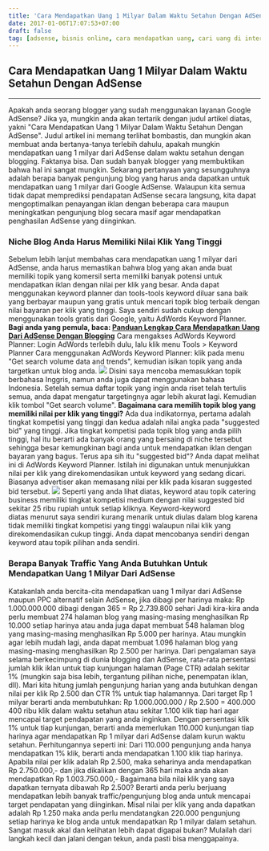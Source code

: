 ```yaml
---
title: 'Cara Mendapatkan Uang 1 Milyar Dalam Waktu Setahun Dengan AdSense'
date: 2017-01-06T17:07:53+07:00
draft: false
tag: [adsense, bisnis online, cara mendapatkan uang, cari uang di internet, Tips, tips adsense, tips blogging]
---
```

## Cara Mendapatkan Uang 1 Milyar Dalam Waktu Setahun Dengan AdSense
----

Apakah anda seorang blogger yang sudah menggunakan layanan Google AdSense? Jika ya, mungkin anda akan tertarik dengan judul artikel diatas, yakni "Cara Mendapatkan Uang 1 Milyar Dalam Waktu Setahun Dengan AdSense". Judul artikel ini memang terlihat bombastis, dan mungkin akan membuat anda bertanya-tanya terlebih dahulu, apakah mungkin mendapatkan uang 1 milyar dari AdSense dalam waktu setahun dengan blogging. Faktanya bisa. Dan sudah banyak blogger yang membuktikan bahwa hal ini sangat mungkin. Sekarang pertanyaan yang sesungguhnya adalah berapa banyak pengunjung blog yang harus anda dapatkan untuk mendapatkan uang 1 milyar dari Google AdSense. Walaupun kita semua tidak dapat memprediksi pendapatan AdSense secara langsung, kita dapat mengoptimalkan penayangan iklan dengan beberapa cara maupun meningkatkan pengunjung blog secara masif agar mendapatkan penghasilan AdSense yang diinginkan.

### Niche Blog Anda Harus Memiliki Nilai Klik Yang Tinggi

Sebelum lebih lanjut membahas cara mendapatkan uang 1 milyar dari AdSense, anda harus memastikan bahwa blog yang akan anda buat memiliki topik yang komersil serta memiliki banyak potensi untuk mendapatkan iklan dengan nilai per klik yang besar. Anda dapat menggunakan keyword planner dan tools-tools keyword diluar sana baik yang berbayar maupun yang gratis untuk mencari topik blog terbaik dengan nilai bayaran per klik yang tinggi. Saya sendiri sudah cukup dengan menggunakan tools gratis dari Google, yaitu AdWords Keyword Planner. **Bagi anda yang pemula, baca: [Panduan Lengkap Cara Mendapatkan Uang Dari AdSense Dengan Blogging](/cara-mendapatkan-uang-dari-adsense-dengan-blogging/)** Cara mengakses AdWords Keyword Planner: Login AdWords terlebih dulu, lalu klik menu Tools > Keyword Planner Cara menggunakan AdWords Keyword Planner: klik pada menu "Get search volume data and trends", kemudian isikan topik yang anda targetkan untuk blog anda. **![](/wp-content/uploads/2017/01/cara-menggunakan-adwords-keyword-planner-1-1024x885.jpg)** Disini saya mencoba memasukkan topik berbahasa Inggris, namun anda juga dapat menggunakan bahasa Indonesia. Setelah semua daftar topik yang ingin anda riset telah tertulis semua, anda dapat mengatur targetingnya agar lebih akurat lagi. Kemudian klik tombol "Get search volume". **Bagaimana cara memilih topik blog yang memiliki nilai per klik yang tinggi?** Ada dua indikatornya, pertama adalah tingkat kompetisi yang tinggi dan kedua adalah nilai angka pada "suggested bid" yang tinggi. Jika tingkat kompetisi pada topik blog yang anda pilih tinggi, hal itu berarti ada banyak orang yang bersaing di niche tersebut sehingga besar kemungkinan bagi anda untuk mendapatkan iklan dengan bayaran yang bagus. Terus apa sih itu "suggested bid"? Anda dapat melihat ini di AdWords Keyword Planner. Istilah ini digunakan untuk menunjukkan nilai per klik yang direkomendasikan untuk keyword yang sedang dicari. Biasanya advertiser akan memasang nilai per klik pada kisaran suggested bid tersebut. ![](/wp-content/uploads/2017/01/cara-menggunakan-adwords-keyword-planner-2-1024x413.jpg) Seperti yang anda lihat diatas, keyword atau topik catering business memiliki tingkat kompetisi medium dengan nilai suggested bid sekitar 25 ribu rupiah untuk setiap kliknya. Keyword-keyword diatas menurut saya sendiri kurang menarik untuk diulas dalam blog karena tidak memiliki tingkat kompetisi yang tinggi walaupun nilai klik yang direkomendasikan cukup tinggi. Anda dapat mencobanya sendiri dengan keyword atau topik pilihan anda sendiri.

### Berapa Banyak Traffic Yang Anda Butuhkan Untuk Mendapatkan Uang 1 Milyar Dari AdSense

Katakanlah anda bercita-cita mendapatkan uang 1 milyar dari AdSense maupun PPC alternatif selain AdSense, jika dibagi per harinya maka: Rp 1.000.000.000 dibagi dengan 365 = Rp 2.739.800 sehari Jadi kira-kira anda perlu membuat 274 halaman blog yang masing-masing menghasilkan Rp 10.000 setiap harinya atau anda juga dapat membuat 548 halaman blog yang masing-masing menghasilkan Rp 5.000 per harinya. Atau mungkin agar lebih mudah lagi, anda dapat membuat 1.096 halaman blog yang masing-masing menghasilkan Rp 2.500 per harinya. Dari pengalaman saya selama berkecimpung di dunia blogging dan AdSense, rata-rata persentasi jumlah klik iklan untuk tiap kunjungan halaman (Page CTR) adalah sekitar 1% (mungkin saja bisa lebih, tergantung pilihan niche, penempatan iklan, dll). Mari kita hitung jumlah pengunjung harian yang anda butuhkan dengan nilai per klik Rp 2.500 dan CTR 1% untuk tiap halamannya. Dari target Rp 1 milyar berarti anda membutuhkan: Rp 1.000.000.000 / Rp 2.500 = 400.000 400 ribu klik dalam waktu setahun atau sekitar 1.100 klik tiap hari agar mencapai target pendapatan yang anda inginkan. Dengan persentasi klik 1% untuk tiap kunjungan, berarti anda memerlukan 110.000 kunjungan tiap harinya agar mendapatkan Rp 1 milyar dari AdSense dalam kurun waktu setahun. Perhitungannya seperti ini: Dari 110.000 pengunjung anda hanya mendapatkan 1% klik, berarti anda mendapatkan 1.100 klik tiap harinya. Apabila nilai per klik adalah Rp 2.500, maka seharinya anda mendapatkan Rp 2.750.000,- dan jika dikalikan dengan 365 hari maka anda akan mendapatkan Rp 1.003.750.000,- Bagaimana bila nilai klik yang saya dapatkan ternyata dibawah Rp 2.500? Berarti anda perlu berjuang mendapatkan lebih banyak traffic/pengunjung blog anda untuk mencapai target pendapatan yang diinginkan. Misal nilai per klik yang anda dapatkan adalah Rp 1.250 maka anda perlu mendatangkan 220.000 pengunjung setiap harinya ke blog anda untuk mendapatkan Rp 1 milyar dalam setahun. Sangat masuk akal dan kelihatan lebih dapat digapai bukan? Mulailah dari langkah kecil dan jalani dengan tekun, anda pasti bisa menggapainya.